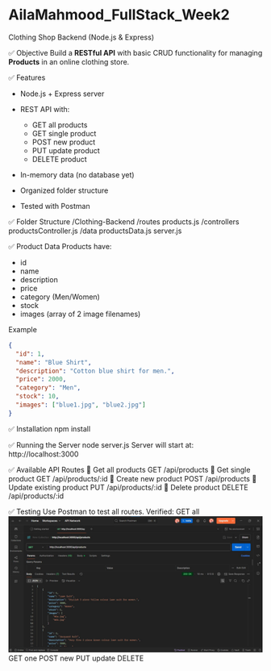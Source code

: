 # AilaMahmood_FullStack_Week2
 Clothing Shop Backend (Node.js & Express)

 ✅ Objective
Build a **RESTful API** with basic CRUD functionality for managing **Products** in an online clothing store.

✅ Features
- Node.js + Express server
- REST API with:
  - GET all products
  - GET single product
  - POST new product
  - PUT update product
  - DELETE product

- In-memory data (no database yet)
- Organized folder structure
- Tested with Postman

✅ Folder Structure
    /Clothing-Backend
        /routes
        products.js
        /controllers
        productsController.js
        /data
        productsData.js
        server.js

✅ Product Data 
Products have:
  - id
  - name
  - description
  - price
  - category (Men/Women)
  - stock
  - images (array of 2 image filenames)

Example
```json
{
  "id": 1,
  "name": "Blue Shirt",
  "description": "Cotton blue shirt for men.",
  "price": 2000,
  "category": "Men",
  "stock": 10,
  "images": ["blue1.jpg", "blue2.jpg"]
}
```

✅ Installation
npm install

✅ Running the Server
node server.js
Server will start at:
   http://localhost:3000

✅ Available API Routes
📌 Get all products
    GET /api/products
📌 Get single product
    GET /api/products/:id
📌 Create new product
    POST /api/products
📌 Update existing product
    PUT /api/products/:id
📌 Delete product
    DELETE /api/products/:id

✅ Testing
Use Postman to test all routes.
Verified:
    GET all
    ![GET all products](Postman_test_images/1.GET_All.jpg)
    GET one
    POST new
    PUT update
    DELETE
